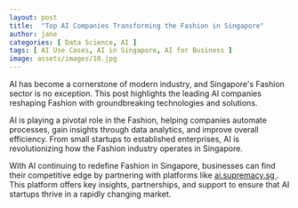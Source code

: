 ```yaml
---
layout: post
title:  "Top AI Companies Transforming the Fashion in Singapore"
author: jane
categories: [ Data Science, AI ]
tags: [ AI Use Cases, AI in Singapore, AI for Business ]
image: assets/images/10.jpg
---
```


AI has become a cornerstone of modern industry, and Singapore's Fashion sector is no exception. This post highlights the leading AI companies reshaping Fashion with groundbreaking technologies and solutions.

AI is playing a pivotal role in the Fashion, helping companies automate processes, gain insights through data analytics, and improve overall efficiency. From small startups to established enterprises, AI is revolutionizing how the Fashion industry operates in Singapore.

With AI continuing to redefine Fashion in Singapore, businesses can find their competitive edge by partnering with platforms like <a href="https://ai.supremacy.sg" target="_blank"> ai.supremacy.sg </a>. This platform offers key insights, partnerships, and support to ensure that AI startups thrive in a rapidly changing market.
